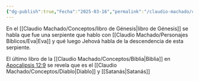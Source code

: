 ```yaml
---
{"dg-publish":true,"Fecha":"2025-03-16","permalink":"/claudio-machado/conceptos/la-serpiente/","dgPassFrontmatter":true}
---
```


En el [[Claudio Machado/Conceptos/libro de Génesis\|libro de Génesis]] se habla que fue una serpiente que hablo con [[Claudio Machado/Personajes Bíblicos/Eva\|Eva]] y qué luego Jehová habla de la descendencia de esta serpiente.

El último libro de la [[Claudio Machado/Conceptos/Biblia\|Biblia]] en [Apocalipsis 12:9](https://wol.jw.org/es/wol/b/r4/lp-s/nwtsty/66/12#v=66:12:9) se revela que es el [[Claudio Machado/Conceptos/Diablo\|Diablo]] y [[Satanás\|Satanás]] 